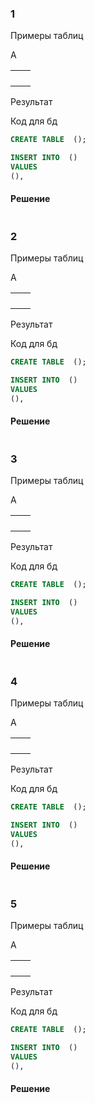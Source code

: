 ### 1 
Примеры таблиц  

A  

|||
|---|---|
|||
|||
|||
|||




Результат  

Код для бд  
```sql 
CREATE TABLE  ();

INSERT INTO  () 
VALUES 
(),

```

#### Решение 
 
```sql 

```

### 2 
Примеры таблиц  

A  

|||
|---|---|
|||
|||
|||
|||




Результат  

Код для бд  
```sql 
CREATE TABLE  ();

INSERT INTO  () 
VALUES 
(),

```

#### Решение 
 
```sql 

```

### 3 
Примеры таблиц  

A  

|||
|---|---|
|||
|||
|||
|||




Результат  

Код для бд  
```sql 
CREATE TABLE  ();

INSERT INTO  () 
VALUES 
(),

```

#### Решение 
 
```sql 

```

### 4
Примеры таблиц  

A  

|||
|---|---|
|||
|||
|||
|||




Результат  

Код для бд  
```sql 
CREATE TABLE  ();

INSERT INTO  () 
VALUES 
(),

```

#### Решение 
 
```sql 

```

### 5
Примеры таблиц  

A  

|||
|---|---|
|||
|||
|||
|||




Результат  

Код для бд  
```sql 
CREATE TABLE  ();

INSERT INTO  () 
VALUES 
(),

```

#### Решение 
 
```sql 

```
